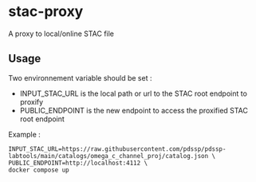 # stac-proxy
A proxy to local/online STAC file

## Usage
Two environnement variable should be set :

* INPUT_STAC_URL is the local path or url to the STAC root endpoint to proxify
* PUBLIC_ENDPOINT is the new endpoint to access the proxified STAC root endpoint

Example :

    INPUT_STAC_URL=https://raw.githubusercontent.com/pdssp/pdssp-labtools/main/catalogs/omega_c_channel_proj/catalog.json \
    PUBLIC_ENDPOINT=http://localhost:4112 \
    docker compose up
